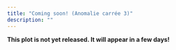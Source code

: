 ```yaml
---
title: "Coming soon! (Anomalie carrée 3)"
description: ""
---
```


**This plot is not yet released. It will appear in a few days!**
